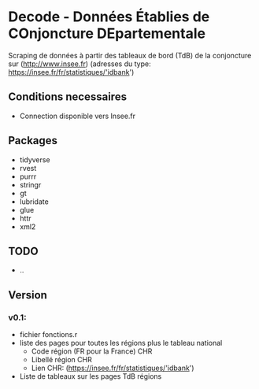 # Decode - Données Établies de COnjoncture DEpartementale
Scraping de données à partir des tableaux de bord (TdB) de la conjoncture sur (http://www.insee.fr) (adresses du type: https://insee.fr/fr/statistiques/'idbank')

## Conditions necessaires
- Connection disponible vers Insee.fr

## Packages
- tidyverse
- rvest
- purrr
- stringr
- gt
- lubridate
- glue
- httr 
- xml2

## TODO
- ..

## Version

### v0.1:
- fichier fonctions.r
- liste des pages pour toutes les régions plus le tableau national
    + Code région (FR pour la France) CHR
    + Libellé région CHR
    + Lien CHR: (https://insee.fr/fr/statistiques/'idbank')
- Liste de tableaux sur les pages TdB régions

